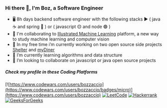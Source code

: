 ### Hi there 👋, I'm Boz, a Software Engineer

- 🖥️ 8h days backend software engineer with the following stacks ▶️ ( java ☕ and spring 🥬 ) or ( javascript 🟡 and node 🟢 )
- 🧠 I'm collaborating to [Illustrated Machine Learning](https://github.com/illustrated-machine-learning) platform, a new way to study machine learning and computer vision
- 🔭 In my free time i’m currently working on two open source side projects [Shelter](https://github.com/bozzelliandrea/shelter) and [myDiner](https://github.com/MyDiner)
- 🌱 I’m currently learning algorithms and data structure
- 👯 I’m looking to collaborate on javascript or java open source projects

##### Check my profile in these Coding Platforms

[![https://www.codewars.com/users/bozzaccio](https://www.codewars.com/users/bozzaccio/badges/micro)](https://www.codewars.com/users/bozzaccio)
[![LeetCode](https://img.shields.io/badge/-LeetCode-ff8c00?style=flat&labelColor=ff8c00&logo=LeetCode&logoColor=white)](https://leetcode.com/bozzelliandrea/)
[![Hackerrank](https://img.shields.io/badge/-hackerrank-7cfc00?style=flat&labelColor=7cfc00&logo=hackerrank&logoColor=white)](https://www.hackerrank.com/bozzelliandrea)
[![GeeksForGeeks](https://img.shields.io/badge/geeksforgeeks-bozzelliandrea-green)](https://auth.geeksforgeeks.org/user/bozzelliandrea)
